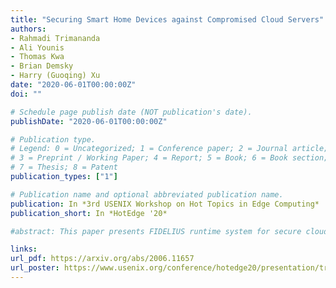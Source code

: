 ```yaml
---
title: "Securing Smart Home Devices against Compromised Cloud Servers"
authors:
- Rahmadi Trimananda
- Ali Younis
- Thomas Kwa
- Brian Demsky
- Harry (Guoqing) Xu
date: "2020-06-01T00:00:00Z"
doi: ""

# Schedule page publish date (NOT publication's date).
publishDate: "2020-06-01T00:00:00Z"

# Publication type.
# Legend: 0 = Uncategorized; 1 = Conference paper; 2 = Journal article;
# 3 = Preprint / Working Paper; 4 = Report; 5 = Book; 6 = Book section;
# 7 = Thesis; 8 = Patent
publication_types: ["1"]

# Publication name and optional abbreviated publication name.
publication: In *3rd USENIX Workshop on Hot Topics in Edge Computing*
publication_short: In *HotEdge '20*

#abstract: This paper presents FIDELIUS runtime system for secure cloud-based storage and communication even in the presence of compromised servers. FIDELIUS’s design is tailored for smart home systems that have intermittent Internet access. In particular, it supports local control of smart home devices in the event that communication with the cloud is lost, and provides a consistency model using transactions to mitigate inconsistencies that can arise due to network partitions. We have implemented FIDELIUS, developed a smart home benchmark that uses FIDELIUS, and measured FIDELIUS’s performance and power consumption. Our experiments show that compared to the commercial Particle.io framework, FIDELIUS reduces more than 50% of the data communication time and increases battery life by 2X. Compared to PyORAM, an alternative (ORAM-based) oblivious storage implementation, FIDELIUS has 4-7X faster access times with 25-43X less data transferred.

links:
url_pdf: https://arxiv.org/abs/2006.11657
url_poster: https://www.usenix.org/conference/hotedge20/presentation/trimananda
---
```

